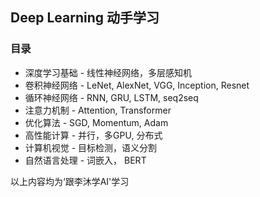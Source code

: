 ## Deep Learning 动手学习

### 目录
- 深度学习基础 - 线性神经网络，多层感知机
- 卷积神经网络 - LeNet, AlexNet, VGG, Inception, Resnet
- 循环神经网络 - RNN, GRU, LSTM, seq2seq
- 注意力机制 - Attention, Transformer
- 优化算法 - SGD, Momentum, Adam
- 高性能计算 - 并行，多GPU, 分布式
- 计算机视觉 - 目标检测，语义分割
- 自然语言处理 - 词嵌入， BERT

以上内容均为‘跟李沐学AI'学习